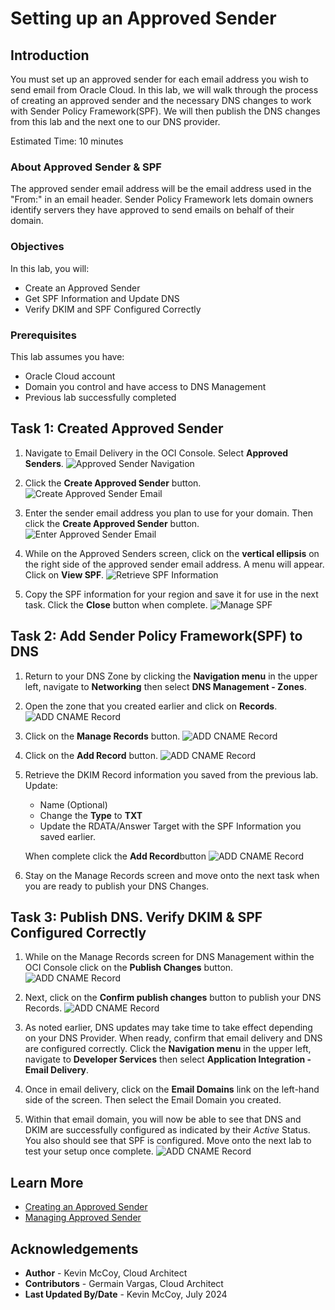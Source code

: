 # Setting up an Approved Sender

## Introduction

You must set up an approved sender for each email address you wish to send email from Oracle Cloud. In this lab, we will walk through the process of creating an approved sender and the necessary DNS changes to work with Sender Policy Framework(SPF). We will then publish the DNS changes from this lab and the next one to our DNS provider.

Estimated Time: 10 minutes

### About Approved Sender & SPF
The approved sender email address will be the email address used in the "From:" in an email header. Sender Policy Framework lets domain owners identify servers they have approved to send emails on behalf of their domain.

### Objectives

In this lab, you will:
* Create an Approved Sender
* Get SPF Information and Update DNS
* Verify DKIM and SPF Configured Correctly

### Prerequisites

This lab assumes you have:
* Oracle Cloud account
* Domain you control and have access to DNS Management
* Previous lab successfully completed

## Task 1: Created Approved Sender

1. Navigate to Email Delivery in the OCI Console. Select **Approved Senders**.
![Approved Sender Navigation](images/picture1.png)

2. Click the **Create Approved Sender** button.
![Create Approved Sender Email](images/picture2.png)

3. Enter the sender email address you plan to use for your domain. Then click the **Create Approved Sender** button.
![Enter Approved Sender Email](images/picture3.png)

4. While on the Approved Senders screen, click on the **vertical ellipsis** on the right side of the approved sender email address. A menu will appear. Click on **View SPF**.
![Retrieve SPF Information](images/picture4.png)

5. Copy the SPF information for your region and save it for use in the next task. Click the **Close** button when complete.
![Manage SPF](images/picture5.png)

## Task 2: Add Sender Policy Framework(SPF) to DNS
1. Return to your DNS Zone by clicking the **Navigation menu** in the upper left, navigate to **Networking** then select **DNS Management - Zones**.

2. Open the zone that you created earlier and click on **Records**.
![ADD CNAME Record](images/picture6.png)

3. Click on the **Manage Records** button.
![ADD CNAME Record](images/picture7.png)

4. Click on the **Add Record** button.
![ADD CNAME Record](images/picture8.png)

5. Retrieve the DKIM Record information you saved from the previous lab.
   Update:
    - Name (Optional)
    - Change the **Type** to **TXT**
    - Update the RDATA/Answer Target with the SPF Information you saved earlier.

    When complete click the **Add Record**button
![ADD CNAME Record](images/picture9.png)

6. Stay on the Manage Records screen and move onto the next task when you are ready to publish your DNS Changes.

## Task 3: Publish DNS. Verify DKIM & SPF Configured Correctly

1. While on the Manage Records screen for DNS Management within the OCI Console click on the **Publish Changes** button.
![ADD CNAME Record](images/picture10.png)

2. Next, click on the **Confirm publish changes** button to publish your DNS Records.
![ADD CNAME Record](images/picture11.png)

3. As noted earlier, DNS updates may take time to take effect depending on your DNS Provider. When ready, confirm that email delivery and DNS are configured correctly. Click the **Navigation menu** in the upper left, navigate to **Developer Services** then select **Application Integration - Email Delivery**.

4. Once in email delivery, click on the **Email Domains** link on the left-hand side of the screen. Then select the Email Domain you created.

5. Within that email domain, you will now be able to see that DNS and DKIM are successfully configured as indicated by their *Active* Status. You also should see that SPF is configured. Move onto the next lab to test your setup once complete.
![ADD CNAME Record](images/picture12.png)

## Learn More

* [Creating an Approved Sender](https://docs.oracle.com/en-us/iaas/Content/Email/Reference/gettingstarted_topic-Create_an_approved_sender.htm)
* [Managing Approved Sender](https://docs.oracle.com/en-us/iaas/Content/Email/Tasks/managingapprovedsenders.htm)

## Acknowledgements
* **Author** - Kevin McCoy, Cloud Architect
* **Contributors** -  Germain Vargas, Cloud Architect
* **Last Updated By/Date** - Kevin McCoy, July 2024
